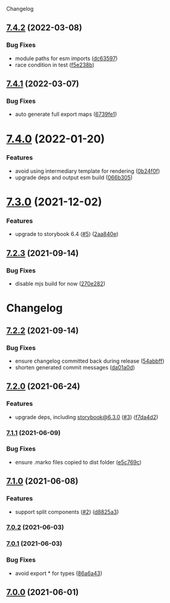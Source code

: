 Changelog

## [7.4.2](https://github.com/storybookjs/marko/compare/v7.4.1...v7.4.2) (2022-03-08)


### Bug Fixes

* module paths for esm imports ([dc63597](https://github.com/storybookjs/marko/commit/dc635975273ec08e7ca7f2c3d9b400a7f8c85ece))
* race condition in test ([f5e238b](https://github.com/storybookjs/marko/commit/f5e238bbfcde4ac1403bd7c5e6a5d5b53ff0817f))

## [7.4.1](https://github.com/storybookjs/marko/compare/v7.4.0...v7.4.1) (2022-03-07)


### Bug Fixes

* auto generate full export maps ([6739fe1](https://github.com/storybookjs/marko/commit/6739fe1b8e6b1e2cf52b9942ad3b6b7756ee1dd0))

# [7.4.0](https://github.com/storybookjs/marko/compare/v7.3.0...v7.4.0) (2022-01-20)


### Features

* avoid using intermediary template for rendering ([0b24f0f](https://github.com/storybookjs/marko/commit/0b24f0f037399f1f691dea61b7d6c58233f7192d))
* upgrade deps and output esm build ([066b305](https://github.com/storybookjs/marko/commit/066b305d2a220324841b557b8c2184f629154f09))

# [7.3.0](https://github.com/storybookjs/marko/compare/v7.2.3...v7.3.0) (2021-12-02)


### Features

* upgrade to storybook 6.4 ([#5](https://github.com/storybookjs/marko/issues/5)) ([2aa840e](https://github.com/storybookjs/marko/commit/2aa840eeecf7d403b4526d75a09288feb4b19d8e))

## [7.2.3](https://github.com/storybookjs/marko/compare/v7.2.2...v7.2.3) (2021-09-14)


### Bug Fixes

* disable mjs build for now ([270e282](https://github.com/storybookjs/marko/commit/270e2827370fa8b327d62d6b3f99b9928ca5e55f))

# Changelog

## [7.2.2](https://github.com/storybookjs/marko/compare/v7.2.1...v7.2.2) (2021-09-14)

### Bug Fixes

* ensure changelog committed back during release ([54abbff](https://github.com/storybookjs/marko/commit/54abbffaa886ad44d9da74f22879e1bf8ff4ffac))
* shorten generated commit messages ([da01a0d](https://github.com/storybookjs/marko/commit/da01a0d6262aa14e588f08327b213e20b045800e))

## [7.2.0](https://github.com/storybookjs/marko/compare/v7.1.1...v7.2.0) (2021-06-24)


### Features

* upgrade deps, including storybook@6.3.0 ([#3](https://github.com/storybookjs/marko/issues/3)) ([f7da4d2](https://github.com/storybookjs/marko/commit/f7da4d21dee1deecd1db1f8d989818b445f5658d))

### [7.1.1](https://github.com/storybookjs/marko/compare/v7.1.0...v7.1.1) (2021-06-09)


### Bug Fixes

* ensure .marko files copied to dist folder ([e5c769c](https://github.com/storybookjs/marko/commit/e5c769c833bd5f874fe3b7c7dd34289ac59e3422))

## [7.1.0](https://github.com/storybookjs/marko/compare/v7.0.2...v7.1.0) (2021-06-08)


### Features

* support split components ([#2](https://github.com/storybookjs/marko/issues/2)) ([d8825a3](https://github.com/storybookjs/marko/commit/d8825a3b84a39a0dbcad14ce69d664f708387427))

### [7.0.2](https://github.com/storybookjs/marko/compare/v7.0.1...v7.0.2) (2021-06-03)

### [7.0.1](https://github.com/storybookjs/marko/compare/v6.3.0-alpha.19...v7.0.1) (2021-06-03)


### Bug Fixes

* avoid export * for types ([86a6a43](https://github.com/storybookjs/marko/commit/86a6a431916c7a56ae1feaf3d82393f453e0ae1c))

## [7.0.0](https://github.com/storybookjs/marko/compare/v6.3.0-alpha.19...v7.0.0) (2021-06-01)
